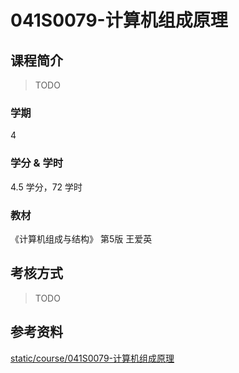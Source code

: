 # 041S0079-计算机组成原理

## 课程简介

> TODO

### 学期

4

### 学分 & 学时

4.5 学分，72 学时

### 教材

《计算机组成与结构》 第5版 王爱英

## 考核方式

> TODO

## 参考资料

[static/course/041S0079-计算机组成原理](https://github.com/rurumuri/ysuse-2022/tree/master/static/course/041S0079-%E8%AE%A1%E7%AE%97%E6%9C%BA%E7%BB%84%E6%88%90%E5%8E%9F%E7%90%86)